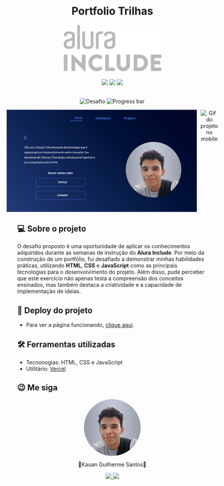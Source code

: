 <h1 align="center">Portfolio Trilhas</h1>

<div align="center">
    <img src="assets/logo-alura-include.svg">
</div>
<br>
<div align="center">
    <img src="https://img.shields.io/badge/HTML5-E34F26?style=for-the-badge&logo=html5&logoColor=white">
    <img src="https://img.shields.io/badge/CSS3-1572B6?style=for-the-badge&logo=css3&logoColor=white">
    <img src="https://img.shields.io/badge/JavaScript-F7DF1E?style=for-the-badge&logo=javascript&logoColor=black">
</div>
<br>
<div align="center">

![Desafio](https://img.shields.io/badge/Desafio_III-4074D2)
![Progress bar](https://progress-bar.dev/100/?title=Completed)

</div>

<div align="center">
    <div style="display: flex; gap: 10px; justify-content:center">
        <img alt="Gif do projeto no desktop" src="assets/gifs/gif-desktop.gif" width="600px" height="">
        <img alt="Gif do projeto no mobile" src="assets/gifs/gif-mobile.gif" width="200px">
    </div>
</div>

<h2>💻 Sobre o projeto</h2>
    <p>O desafio proposto é uma oportunidade de aplicar os conhecimentos adquiridos durante as semanas de instrução do <strong>Alura Include</strong>. Por meio da construção de um portfólio, fui desafiado a demonstrar minhas habilidades práticas, utilizando <strong>HTML</strong>, <strong>CSS</strong> e <strong>JavaScript</strong> como as principais tecnologias para o desenvolvimento do projeto. Além disso, pude perceber que este exercício não apenas testa a compreensão dos conceitos ensinados, mas também destaca a criatividade e a capacidade de implementação de ideias.</p>

<h2>👀 Deploy do projeto</h2>
    <ul>
        <li>Para ver a página funcionando, <a href="https://portfolio-trilhas-k1.vercel.app" target="_blank">clique aqui</a>.</li>
    </ul>

<h2>🛠️ Ferramentas utilizadas</h2>
    <ul>
        <li>Tecnonogias: HTML, CSS e JavaScript</li>
        <li>Utilitário: <a href="https://vercel.com
        " target="_blank">Vercel</a></li>
    </ul>

<h2>😉 Me siga</h2>
<div align="center">
    <img style ="display: flex; border-radius: 50%"src="assets/foto-perfil.png" alt="Foto de perfil" width="150px">
    <p>🚀Kauan Guilherme Santos🚀</p>
    <a href="https://www.linkedin.com/in/kauan-guilherme-santos" target="_blank"><img src="https://img.shields.io/badge/-LinkedIn-%230077B5?style=for-the-badge&logo=linkedin&logoColor=white" target="_blank">
    <a href = "mailto:kauansantos1411@outlook.com"><img src="https://img.shields.io/badge/-Gmail-%23333?style=for-the-badge&logo=gmail&logoColor=white" target="_blank"></a>
</div>